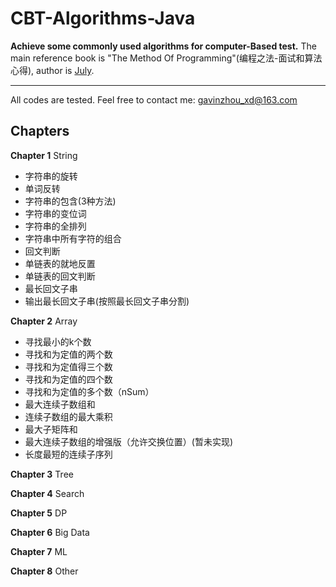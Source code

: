 # CBT-Algorithms-Java
**Achieve some commonly used algorithms for computer-Based test.**
The main reference book is "The Method Of Programming"(编程之法-面试和算法心得), author is [July](http://my.csdn.net/v_JULY_v).

---
All codes are tested. Feel free to contact me: gavinzhou_xd@163.com

## Chapters
**Chapter 1** String

- 字符串的旋转
- 单词反转
- 字符串的包含(3种方法)
- 字符串的变位词
- 字符串的全排列
- 字符串中所有字符的组合
- 回文判断
- 单链表的就地反置
- 单链表的回文判断
- 最长回文子串
- 输出最长回文子串(按照最长回文子串分割)


**Chapter 2** Array
- 寻找最小的k个数
- 寻找和为定值的两个数
- 寻找和为定值得三个数
- 寻找和为定值的四个数
- 寻找和为定值的多个数（nSum）
- 最大连续子数组和
- 连续子数组的最大乘积
- 最大子矩阵和
- 最大连续子数组的增强版（允许交换位置）(暂未实现)
- 长度最短的连续子序列


**Chapter 3** Tree

**Chapter 4** Search

**Chapter 5** DP

**Chapter 6** Big Data

**Chapter 7** ML

**Chapter 8** Other

